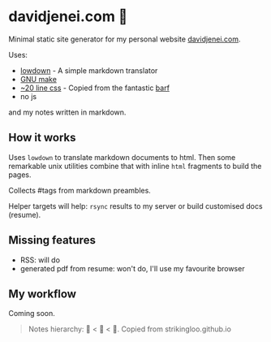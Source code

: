 davidjenei.com 👋
=================

Minimal static site generator for my personal website [davidjenei.com].

Uses:

-   [lowdown] - A simple markdown translator
-   [GNU make]
-   [~20 line css] - Copied from the fantastic [barf](https://barf.bt.ht)
-   no js

and my notes written in markdown.

How it works
------------

Uses `lowdown` to translate markdown documents to html. Then some
remarkable unix utilities combine that with inline `html` fragments to build
the pages.

Collects #tags from markdown preambles.

Helper targets will help: `rsync` results to my server or build customised
docs (resume).

Missing features
----------------

-   RSS: will do
-   generated pdf from resume: won't do, I'll use my favourite browser

My workflow
-----------

Coming soon.

> Notes hierarchy: 🌱 < 🌿 < 🌻.
> Copied from strikingloo.github.io

  [davidjenei.com 👋]: #davidjeneicom-
  [How it works]: #how-it-works
  [Missing features]: #missing-features
  [My workflow]: #my-workflow
  [davidjenei.com]: https://davidjenei.com
  [lowdown]: https://github.com/kristapsdz/lowdown
  [GNU make]: https://www.gnu.org/software/make/
  [~20 line css]: ./style.css
